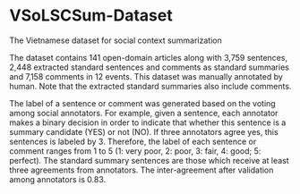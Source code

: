 # VSoLSCSum-Dataset
The Vietnamese dataset for social context summarization

The dataset contains 141 open-domain articles along with 3,759 sentences, 2,448 extracted standard sentences and comments as standard summaries and 7,158 comments in 12 events. This dataset was manually annotated by human. Note that the extracted standard summaries also include comments.

The label of a sentence or comment was generated based on the voting among social annotators. For example, given a sentence, each annotator makes a binary decision in order to indicate that whether this sentence is a summary candidate (YES) or not (NO). If three annotators agree yes, this sentences is labeled by 3. Therefore, the label of each sentence or comment ranges from 1 to 5 (1: very poor, 2: poor, 3: fair, 4: good; 5: perfect). The standard summary sentences are those which receive at least three agreements from annotators. The inter-agreement after validation among annotators is 0.83.

